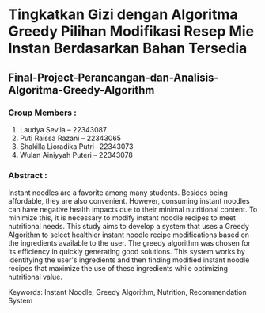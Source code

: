 # Tingkatkan Gizi dengan Algoritma Greedy Pilihan Modifikasi Resep Mie Instan Berdasarkan Bahan Tersedia
## Final-Project-Perancangan-dan-Analisis-Algoritma-Greedy-Algorithm

### Group Members :
1. Laudya Sevila – 22343087
2. Puti Raissa Razani – 22343065
3. Shakilla Lioradika Putri– 22343073
4. Wulan Ainiyyah Puteri – 22343078


### Abstract :

Instant noodles are a favorite among many students. Besides being affordable, they are also convenient. However, consuming instant noodles can have negative health impacts due to their minimal nutritional content. To minimize this, it is necessary to modify instant noodle recipes to meet nutritional needs. This study aims to develop a system that uses a Greedy Algorithm to select healthier instant noodle recipe modifications based on the ingredients available to the user. The greedy algorithm was chosen for its efficiency in quickly generating good solutions. This system works by
identifying the user's ingredients and then finding modified instant noodle recipes that maximize the use of these ingredients while optimizing nutritional value.

Keywords: Instant Noodle, Greedy Algorithm, Nutrition, Recommendation System
